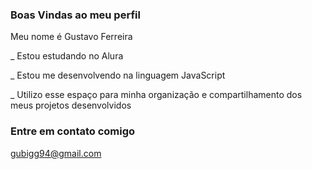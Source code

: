 ### Boas Vindas ao meu perfil
Meu nome é Gustavo Ferreira

_ Estou estudando no Alura

_ Estou me desenvolvendo na linguagem JavaScript  

_ Utilizo esse espaço para minha organização e compartilhamento dos meus projetos desenvolvidos

### Entre em contato comigo

gubigg94@gmail.com
